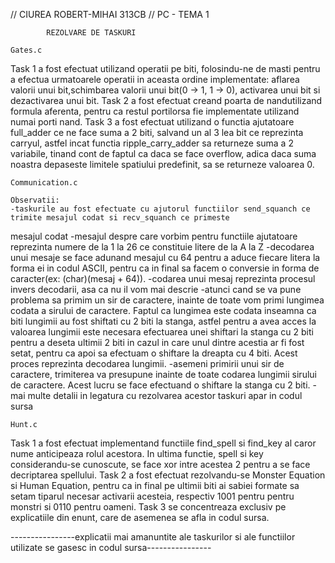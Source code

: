 // CIUREA ROBERT-MIHAI 313CB
// PC - TEMA 1

		    REZOLVARE DE TASKURI

	Gates.c

Task 1 a fost efectuat utilizand operatii pe biti, folosindu-ne de masti pentru a efectua urmatoarele operatii in 
aceasta ordine implementate: aflarea valorii unui bit,schimbarea valorii unui bit(0 -> 1, 1 -> 0), activarea unui bit si 
dezactivarea unui bit.
Task 2 a fost efectuat creand poarta de nandutilizand formula aferenta, pentru ca restul portilorsa fie implementate
utilizand numai porti nand.
Task 3 a fost efectuat utilizand o functia ajutatoare full_adder ce ne face suma a 2 biti, salvand un al 3 lea bit
ce reprezinta carryul, astfel incat functia ripple_carry_adder sa returneze suma a 2 variabile, tinand cont de faptul ca 
daca se face overflow, adica daca suma noastra depaseste limitele spatiului predefinit, sa se returneze valoarea 0.

	Communication.c

	Observatii:
	-taskurile au fost efectuate cu ajutorul functiilor send_squanch ce trimite mesajul codat si recv_squanch ce primeste
mesajul codat
	-mesajul despre care vorbim pentru functiile ajutatoare reprezinta numere de la 1 la 26 ce constituie litere de la 
A la Z
	-decodarea unui mesaje se face adunand mesajul cu 64 pentru a aduce fiecare litera la forma ei in codul ASCII, pentru
ca in final sa facem o conversie in forma de caracter(ex: (char)(mesaj + 64)).
	-codarea unui mesaj reprezinta procesul invers decodarii, asa ca nu il vom mai descrie
	-atunci cand se va pune problema sa primim un sir de caractere, inainte de toate vom primi lungimea codata a sirului
	de caractere. Faptul ca lungimea este codata inseamna ca biti lungimii au fost shiftati cu 2 biti la stanga, astfel pentru
	a avea acces la valoarea lungimii este necesara efectuarea unei shiftari la stanga cu 2 biti pentru a deseta ultimii 2 biti
	in cazul in care unul dintre acestia ar fi fost setat, pentru ca apoi sa efectuam o shiftare la dreapta cu 4 biti. Acest
	proces reprezinta decodarea lungimii.
	-asemeni primirii unui sir de caractere, trimiterea va presupune inainte de toate codarea lungimii sirului de
	caractere. Acest lucru se face efectuand o shiftare la stanga cu 2 biti.
	-mai multe detalii in legatura cu rezolvarea acestor taskuri apar in codul sursa

	Hunt.c
	
Task 1 a fost efectuat implementand functiile find_spell si find_key al caror nume anticipeaza rolul acestora.
In ultima functie, spell si key considerandu-se cunoscute, se face xor intre acestea 2 pentru a se face decriptarea 
spellului.
Task 2 a fost efectuat rezolvandu-se Monster Equation si Human Equation, pentru ca in final pe ultimii biti ai sabiei 
formate sa setam tiparul necesar activarii acesteia, respectiv 1001 pentru pentru monstri si 0110 pentru oameni.
Task 3 se concentreaza exclusiv pe explicatiile din enunt, care de asemenea se afla in codul sursa.

----------------explicatii mai amanuntite ale taskurilor si ale functiilor utilizate se gasesc in codul sursa----------------
	
	